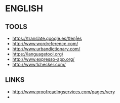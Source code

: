 ENGLISH
=======

TOOLS
-----

 * https://translate.google.es/#en|es
 * http://www.wordreference.com/
 * http://www.urbandictionary.com/
 * https://languagetool.org/
 * http://www.expresso-app.org/
 * http://www.1checker.com/


LINKS
-----


 * http://www.proofreadingservices.com/pages/very
 * 

